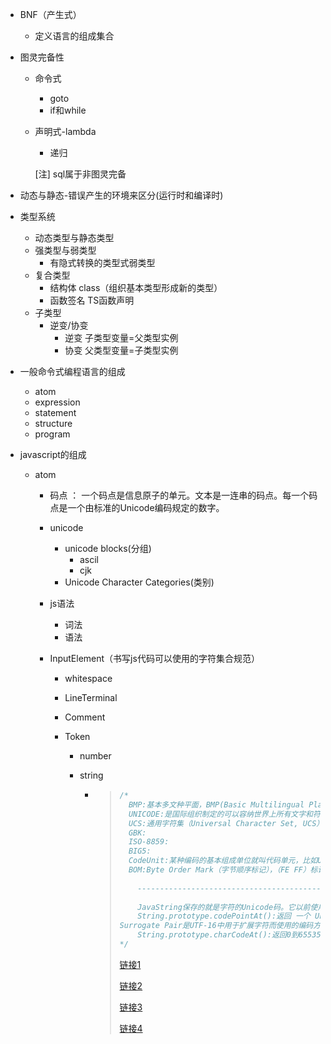 * BNF（产生式）

  * 定义语言的组成集合

* 图灵完备性

  * 命令式

    * goto
    * if和while

  * 声明式-lambda

    * 递归

    [注] sql属于非图灵完备

* 动态与静态-错误产生的环境来区分(运行时和编译时)

* 类型系统

  * 动态类型与静态类型
  * 强类型与弱类型
    * 有隐式转换的类型式弱类型
  * 复合类型
    * 结构体  class（组织基本类型形成新的类型）
    * 函数签名  TS函数声明
  * 子类型
    * 逆变/协变
      * 逆变   子类型变量=父类型实例
      * 协变   父类型变量=子类型实例

* 一般命令式编程语言的组成

  * atom
  * expression
  * statement
  * structure
  * program

* javascript的组成

  * atom

    * 码点 ： 一个码点是信息原子的单元。文本是一连串的码点。每一个码点是一个由标准的Unicode编码规定的数字。

    * unicode

      * unicode blocks(分组)
        * ascil
        * cjk
      * Unicode Character Categories(类别)

    * js语法

      * 词法
      * 语法

    * InputElement（书写js代码可以使用的字符集合规范）

      * whitespace

      * LineTerminal

      * Comment

      * Token

        * number

        * string

          * > ```javascript
            > /*
            > 	BMP:基本多文种平面，BMP(Basic Multilingual Plane)，或称第零平面(Plane 0)，是Unicode中的一个编码区段。编码从U+0000至U+FFFF
            > 	UNICODE:是国际组织制定的可以容纳世界上所有文字和符号的字符编码方案。目前的Unicode字符分为17组编排，0x0000 至 0x10FFFF，每组称为平面（Plane），而每平面拥有65536个码位，共1114112个。
            > 	UCS:通用字符集（Universal Character Set, UCS）是由ISO制定的ISO 10646（或称ISO/IEC 10646）标准所定义的标准字符集。UCS-2用两个字节编码，UCS-4用4个字节编码。
            > 	GBK:
            > 	ISO-8859:
            > 	BIG5:
            > 	CodeUnit:某种编码的基本组成单位就叫代码单元，比如UTF-8的代码单元为1个字节，UTF-16的代码单元为2个字节。
            > 	BOM:Byte Order Mark（字节顺序标记），（FE FF）标识字节序为高位优先（big-endian）。优先写入高8位。
            > 	
            >     -------------------------------------------------------------------------------
            >     
            >     JavaString保存的就是字符的Unicode码。它以前使用的是UCS-2编码方案来存储Unicode，后来发现BMP范围内的字符不够用了，但是出于内存消耗和兼容性的考虑，并没有升到UCS-4（即UTF-32，固定4字节编码），而是采用了上面所说的UTF-16，char类型可看作其代码单元。这个做法导致了一些麻烦，如果所有字符都在BMP范围内还没事，若有BMP外的字符，就不再是一个代码单元对应一个字符了，length方法返回的是代码单元的个数，而不是字符的个数，charAt方法返回的自然也是一个代码单元而不是一个字符，遍历起来也变得麻烦，虽然提供了一些新的操作方法，总归还是不方便，而且还不能随机访问。
            >     String.prototype.codePointAt():返回 一个 Unicode 编码点值的非负整数。返回值是在字符串中的给定索引的编码单元体现的数字，如果在索引处没找到元素则返回 undefined 。如果在指定的位置没有元素则返回 undefined 。如果在索引处开始没有UTF-16 代理对，将直接返回在那个索引处的编码单元。
            > Surrogate Pair是UTF-16中用于扩展字符而使用的编码方式，是一种采用四个字节(两个UTF-16编码)来表示一个字符，称作代理对
            >     String.prototype.charCodeAt():返回0到65535之间的整数，表示给定索引处的UTF-16代码单元 (在 Unicode 编码单元表示一个单一的 UTF-16 编码单元的情况下，UTF-16 编码单元匹配 Unicode 编码单元。但在——例如 Unicode 编码单元 > 0x10000 的这种——不能被一个 UTF-16 编码单元单独表示的情况下，只能匹配 Unicode 代理对的第一个编码单元) 。如果你想要整个代码点的值，使用 codePointAt()
            > */
            > ```
            >
            > [链接1](http://www.fmddlmyy.cn/text6.html)
            >
            > [链接2](https://www.jb51.net/article/130569.htm)
            >
            > [链接3]([https://xiaogd.net/%e9%9d%9e-bmp-%e5%ad%97%e7%ac%a6%e5%88%a4%e6%96%ad%e5%8f%8a%e5%88%a4%e6%96%ad%e5%ad%97%e7%ac%a6%e4%b8%b2%e4%b8%ad%e6%98%af%e5%90%a6%e5%8c%85%e5%90%ab%e9%9d%9e-bmp-%e5%ad%97%e7%ac%a6/#more-1315](https://xiaogd.net/非-bmp-字符判断及判断字符串中是否包含非-bmp-字符/#more-1315))
            >
            > [链接4]([https://xiaogd.net/%e5%ad%97%e7%ac%a6%e9%9b%86%e4%b8%8e%e7%bc%96%e7%a0%81%ef%bc%88%e4%ba%94%ef%bc%89-%e4%bb%a3%e7%a0%81%e5%8d%95%e5%85%83%e5%8f%8a-length-%e6%96%b9%e6%b3%95/#%E5%A2%9E%E8%A1%A5%E5%B9%B3%E9%9D%A2%E4%B8%AD%E7%9A%84%E5%AD%97%E7%AC%A6%E9%95%BF%E5%BA%A6](https://xiaogd.net/字符集与编码（五）-代码单元及-length-方法/#增补平面中的字符长度))